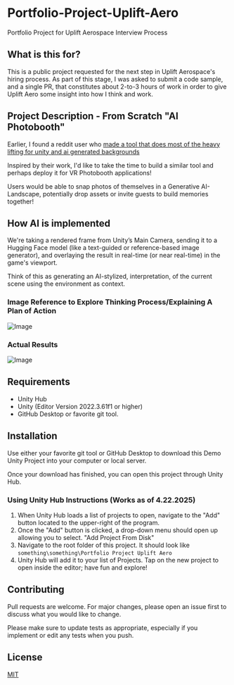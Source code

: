 # Portfolio-Project-Uplift-Aero
 Portfolio Project for Uplift Aerospace Interview Process

## What is this for?
This is a public project requested for the next step in Uplift Aerospace's hiring process. As part of this stage, I was asked to submit a code sample, and a single PR, that constitutes about 2-to-3 hours of work in order to give Uplift Aero some insight into how I think and work.

## Project Description - From Scratch "AI Photobooth"

Earlier, I found a reddit user who [made a tool that does most of the heavy lifting for unity and ai generated backgrounds](https://www.reddit.com/r/Unity3D/comments/1fi8mvu/finally_made_a_tool_that_does_most_of_the_heavy/) 

Inspired by their work, I'd like to take the time to build a similar tool and perhaps deploy it for VR Photobooth applications!

Users would be able to snap photos of themselves in a Generative AI-Landscape, potentially drop assets or invite guests to build memories together!

## How AI is implemented

We're taking a rendered frame from Unity’s Main Camera, sending it to a Hugging Face model (like a text-guided or reference-based image generator), and overlaying the result in real-time (or near real-time) in the game's viewport.

Think of this as generating an AI-stylized, interpretation, of the current scene using the environment as context.

### Image Reference to Explore Thinking Process/Explaining A Plan of Action

![Image](https://github.com/user-attachments/assets/81fdeab5-2aae-49a2-bb04-caafbb20a5a5)

### Actual Results

![Image](https://github.com/user-attachments/assets/a8fd2195-ff59-4f80-ac82-7d8fdecb981c)

## Requirements

- Unity Hub
- Unity (Editor Version 2022.3.61f1 or higher)
- GitHub Desktop or favorite git tool.


## Installation

Use either your favorite git tool or GitHub Desktop to download this Demo Unity Project into your computer or local server. 

Once your download has finished, you can open this project through Unity Hub. 

### Using Unity Hub Instructions (Works as of 4.22.2025)

1. When Unity Hub loads a list of projects to open, navigate to the "Add" button located to the upper-right of the program.
2. Once the "Add" button is clicked, a drop-down menu should open up allowing you to select. "Add Project From Disk" 
3. Navigate to the root folder of this project. It should look like ```something\something\Portfolio Project Uplift Aero```
4. Unity Hub will add it to your list of Projects. Tap on the new project to open inside the editor; have fun and explore!

## Contributing

Pull requests are welcome. For major changes, please open an issue first
to discuss what you would like to change.

Please make sure to update tests as appropriate, especially if you implement or edit any tests when you push.

## License

[MIT](https://choosealicense.com/licenses/mit/)
